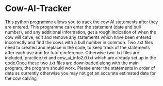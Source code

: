 # Cow-AI-Tracker
This python programme allows you to track the cow AI statements after they are entered. 
This programme can enter the statement (date and bull number), add any additional information, 
get a rough indication of when the cow will calve, edit and remove any statements which have been 
entered incorrectly and find the cows with a bull number in common.
Two .txt files need to created and replace in the code, to keep track of the statements after each use and for future reference. Otherwise two .txt files are included, practice.txt and cow_ai_info2.0.txt which are already set up in the code.Once these two .txt files are downloaded along with the main program, the program should work.
Please enter the statements in order of date as currently otherwise you may not get an accurate estimated date for the cow calving
